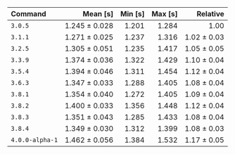 | Command | Mean [s] | Min [s] | Max [s] | Relative |
|:---|---:|---:|---:|---:|
| `3.0.5` | 1.245 ± 0.028 | 1.201 | 1.284 | 1.00 |
| `3.1.1` | 1.271 ± 0.025 | 1.237 | 1.316 | 1.02 ± 0.03 |
| `3.2.5` | 1.305 ± 0.051 | 1.235 | 1.417 | 1.05 ± 0.05 |
| `3.3.9` | 1.374 ± 0.036 | 1.322 | 1.429 | 1.10 ± 0.04 |
| `3.5.4` | 1.394 ± 0.046 | 1.311 | 1.454 | 1.12 ± 0.04 |
| `3.6.3` | 1.347 ± 0.033 | 1.288 | 1.405 | 1.08 ± 0.04 |
| `3.8.1` | 1.354 ± 0.040 | 1.272 | 1.405 | 1.09 ± 0.04 |
| `3.8.2` | 1.400 ± 0.033 | 1.356 | 1.448 | 1.12 ± 0.04 |
| `3.8.3` | 1.351 ± 0.043 | 1.285 | 1.433 | 1.08 ± 0.04 |
| `3.8.4` | 1.349 ± 0.030 | 1.312 | 1.399 | 1.08 ± 0.03 |
| `4.0.0-alpha-1` | 1.462 ± 0.056 | 1.384 | 1.532 | 1.17 ± 0.05 |

